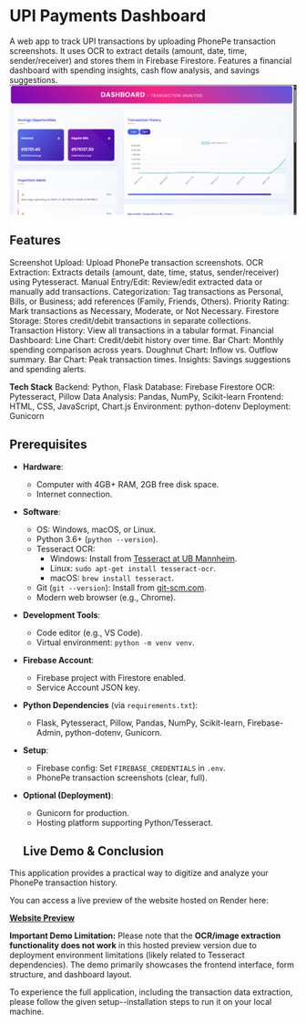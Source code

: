 # UPI Payments Dashboard
A web app to track UPI transactions by uploading PhonePe transaction screenshots. It uses OCR to extract details (amount, date, time, sender/receiver) and stores them in Firebase Firestore. Features a financial dashboard with spending insights, cash flow analysis, and savings suggestions.
![Dashboard Screenshot](https://github.com/VaishnaviVadla33/DigitalWalletTracker02/raw/main/Dashboard_image.png)

## Features
Screenshot Upload: Upload PhonePe transaction screenshots.
OCR Extraction: Extracts details (amount, date, time, status, sender/receiver) using Pytesseract.
Manual Entry/Edit: Review/edit extracted data or manually add transactions.
Categorization: Tag transactions as Personal, Bills, or Business; add references (Family, Friends, Others).
Priority Rating: Mark transactions as Necessary, Moderate, or Not Necessary.
Firestore Storage: Stores credit/debit transactions in separate collections.
Transaction History: View all transactions in a tabular format.
Financial Dashboard:
Line Chart: Credit/debit history over time.
Bar Chart: Monthly spending comparison across years.
Doughnut Chart: Inflow vs. Outflow summary.
Bar Chart: Peak transaction times.
Insights: Savings suggestions and spending alerts.

**Tech Stack**
Backend: Python, Flask
Database: Firebase Firestore
OCR: Pytesseract, Pillow
Data Analysis: Pandas, NumPy, Scikit-learn
Frontend: HTML, CSS, JavaScript, Chart.js
Environment: python-dotenv
Deployment: Gunicorn

## Prerequisites

- **Hardware**:
  - Computer with 4GB+ RAM, 2GB free disk space.
  - Internet connection.

- **Software**:
  - OS: Windows, macOS, or Linux.
  - Python 3.6+ (`python --version`).
  - Tesseract OCR:
    - Windows: Install from [Tesseract at UB Mannheim](https://github.com/UB-Mannheim/tesseract/wiki).
    - Linux: `sudo apt-get install tesseract-ocr`.
    - macOS: `brew install tesseract`.
  - Git (`git --version`): Install from [git-scm.com](https://git-scm.com/downloads).
  - Modern web browser (e.g., Chrome).

- **Development Tools**:
  - Code editor (e.g., VS Code).
  - Virtual environment: `python -m venv venv`.

- **Firebase Account**:
  - Firebase project with Firestore enabled.
  - Service Account JSON key.

- **Python Dependencies** (via `requirements.txt`):
  - Flask, Pytesseract, Pillow, Pandas, NumPy, Scikit-learn, Firebase-Admin, python-dotenv, Gunicorn.

- **Setup**:
  - Firebase config: Set `FIREBASE_CREDENTIALS` in `.env`.
  - PhonePe transaction screenshots (clear, full).

- **Optional (Deployment)**:
  - Gunicorn for production.
  - Hosting platform supporting Python/Tesseract.
 
  ## Live Demo & Conclusion

This application provides a practical way to digitize and analyze your PhonePe transaction history.

You can access a live preview of the website hosted on Render here:

**[Website Preview](https://digitalwallettracker02.onrender.com/)**

**Important Demo Limitation:** Please note that the **OCR/image extraction functionality does not work** in this hosted preview version due to deployment environment limitations (likely related to Tesseract dependencies). The demo primarily showcases the frontend interface, form structure, and dashboard layout.

To experience the full application, including the transaction data extraction, please follow the given setup--installation steps to run it on your local machine.



